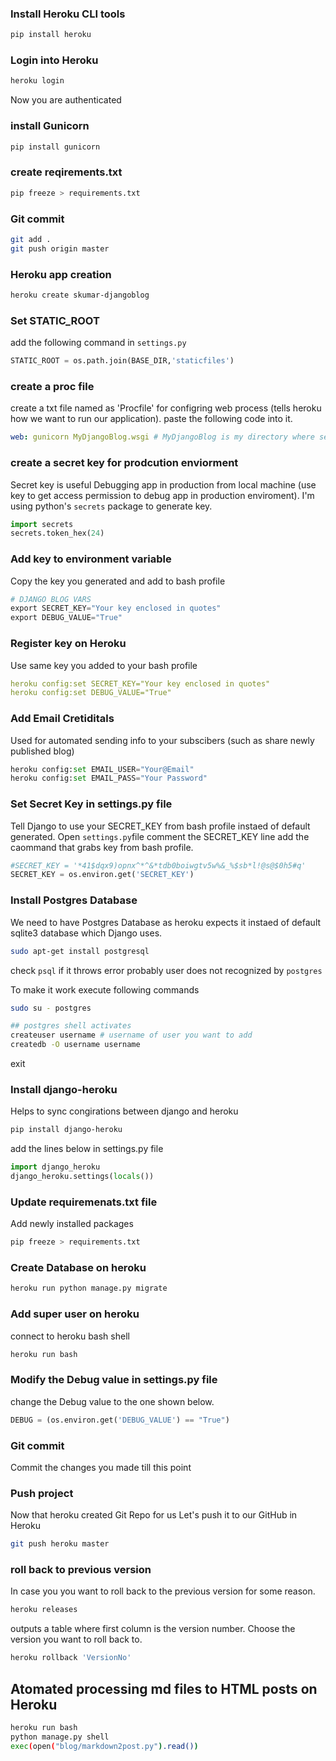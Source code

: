 ### Install Heroku CLI tools
```bash
pip install heroku
```
### Login into Heroku
```bash
heroku login
```

Now you are authenticated

### install Gunicorn
```bash
pip install gunicorn
```

### create reqirements.txt
```bash
pip freeze > requirements.txt
```

### Git commit

``` bash
git add .
git push origin master
```
### Heroku app creation
```bash
heroku create skumar-djangoblog
```

### Set STATIC_ROOT
add the following command in ```settings.py```
```python
STATIC_ROOT = os.path.join(BASE_DIR,'staticfiles')
```

### create a proc file
create a txt file named as 'Procfile' for configring web process (tells heroku how we want to run our application). paste the following code into it.
```yml
web: gunicorn MyDjangoBlog.wsgi # MyDjangoBlog is my directory where settings.py resides
```

### create a secret key for prodcution enviorment 
Secret key is useful Debugging app in production from local machine (use key to get access permission to debug app in production enviroment). I'm using python's
```secrets``` package to generate key.

```python
import secrets
secrets.token_hex(24)
```
### Add key to environment variable
Copy the key you generated and add to bash profile

```python
# DJANGO BLOG VARS
export SECRET_KEY="Your key enclosed in quotes"
export DEBUG_VALUE="True"
```
### Register key on Heroku

Use same key you added to your bash profile
```yml
heroku config:set SECRET_KEY="Your key enclosed in quotes"
heroku config:set DEBUG_VALUE="True"
```

### Add Email Cretiditals
Used for automated sending info to your subscibers (such as share newly published blog) 
``` python
heroku config:set EMAIL_USER="Your@Email"
heroku config:set EMAIL_PASS="Your Password"
```

### Set Secret Key in settings.py file
Tell Django to use your SECRET_KEY from bash profile instaed of default generated. Open ```settings.py```file comment the SECRET_KEY line add the caommand that grabs key from bash profile.

```python
#SECRET_KEY = '*41$dqx9)opnx^*^&*tdb0boiwgtv5w%&_%$sb*l!@s@$0h5#q'
SECRET_KEY = os.environ.get('SECRET_KEY')
```

### Install Postgres Database
We need to have Postgres Database as heroku expects it instaed of default sqlite3 database which Django uses.
```bash
sudo apt-get install postgresql
```

check ```psql``` if it throws error probably user does not recognized by ```postgres```

To make it work execute following commands 

```bash 
sudo su - postgres

## postgres shell activates
createuser username # username of user you want to add
createdb -O username username
```
exit 

### Install django-heroku

Helps to sync congirations between django and heroku
``` bash
pip install django-heroku
```

add the lines below in settings.py file

```python
import django_heroku
django_heroku.settings(locals())
```

### Update requiremenats.txt file
Add newly installed packages

```bash
pip freeze > requirements.txt
```
### Create Database on heroku

```python
heroku run python manage.py migrate
```

### Add super user on heroku
connect to heroku bash shell

```bash
heroku run bash
```
### Modify the Debug value in settings.py file
change the Debug value to the one shown below.
``` python
DEBUG = (os.environ.get('DEBUG_VALUE') == "True")
```
### Git commit 
Commit the changes you made till this point


### Push project
Now that heroku created Git Repo for us Let's push it to our GitHub in Heroku
```bash
git push heroku master
```

### roll back to previous version

In case you you want to roll back to the previous version for some reason. 

``` bash
heroku releases
```
outputs a table where first column is the version number. Choose the version you want to roll back to.

```bash
heroku rollback 'VersionNo'
```

## Atomated processing md files to HTML posts on Heroku

```bash
heroku run bash
python manage.py shell
exec(open("blog/markdown2post.py").read())
```